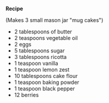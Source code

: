 __Recipe__

(Makes 3 small mason jar "mug cakes")

- 2 tablespoons of butter 
- 2 teaspoons vegetable oil 
- 2 eggs
- 5 tablespoons sugar
- 3 tablespoons ricotta
- 1 teaspoon vanilla
- 1 teaspoon lemon zest
- 10 tablespoons cake flour
- 1 teaspoon baking powder
- 1 teaspoon black pepper
- 12 berries